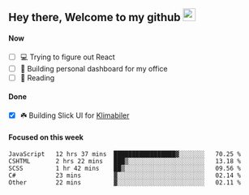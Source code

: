 ## Hey there, Welcome to my github <img src="https://media.giphy.com/media/hvRJCLFzcasrR4ia7z/giphy.gif" width="25px">

#### Now
- [ ] 💻 Trying to figure out React
- [ ] 🚀 Building personal dashboard for my office
- [ ] 📕 Reading

#### Done
- [x] ☘️ Building Slick UI for [Klimabiler](https://klimabiler.dk)
 
 #### Focused on this week
<!--START_SECTION:waka-->

```text
JavaScript   12 hrs 37 mins  █████████████████▓░░░░░░░   70.25 %
CSHTML       2 hrs 22 mins   ███▒░░░░░░░░░░░░░░░░░░░░░   13.18 %
SCSS         1 hr 42 mins    ██▒░░░░░░░░░░░░░░░░░░░░░░   09.56 %
C#           23 mins         ▓░░░░░░░░░░░░░░░░░░░░░░░░   02.14 %
Other        22 mins         ▓░░░░░░░░░░░░░░░░░░░░░░░░   02.11 %
```

<!--END_SECTION:waka-->

